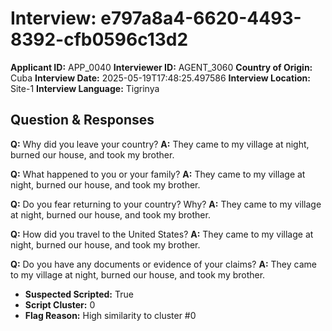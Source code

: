 # Interview: e797a8a4-6620-4493-8392-cfb0596c13d2
**Applicant ID:** APP_0040
**Interviewer ID:** AGENT_3060
**Country of Origin:** Cuba
**Interview Date:** 2025-05-19T17:48:25.497586
**Interview Location:** Site-1
**Interview Language:** Tigrinya

## Question & Responses

**Q:** Why did you leave your country?
**A:** They came to my village at night, burned our house, and took my brother.

**Q:** What happened to you or your family?
**A:** They came to my village at night, burned our house, and took my brother.

**Q:** Do you fear returning to your country? Why?
**A:** They came to my village at night, burned our house, and took my brother.

**Q:** How did you travel to the United States?
**A:** They came to my village at night, burned our house, and took my brother.

**Q:** Do you have any documents or evidence of your claims?
**A:** They came to my village at night, burned our house, and took my brother.

- **Suspected Scripted:** True
- **Script Cluster:** 0
- **Flag Reason:** High similarity to cluster #0
